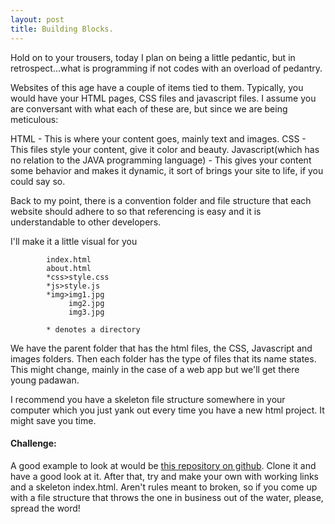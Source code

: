 ```yaml
---
layout: post
title: Building Blocks.
---
```


Hold on to your trousers, today I plan on being a little pedantic, but in retrospect...what is programming if not codes with an overload of pedantry.

Websites of this age have a couple of items tied to them. Typically, you would have your HTML pages, CSS files and javascript files. I assume you are conversant with what each of these are, but since we are being meticulous:

HTML - This is where your content goes, mainly text and images.
CSS - This files style your content, give it color and beauty.
Javascript(which has no relation to the JAVA programming language) - This gives your content some behavior and makes it dynamic, it sort of brings your site to life, if you could say so.

Back to my point, there is a convention folder and file structure that each website should adhere to so that referencing is easy and it is understandable to other developers.

I'll make it a little visual for you

```
        index.html
        about.html
        *css>style.css
        *js>style.js
        *img>img1.jpg
             img2.jpg
             img3.jpg
             
        * denotes a directory
```
We have the parent folder that has the html files, the CSS, Javascript and images folders. Then each folder has the type of files that its name states. This might change, mainly in the case of a web app but we'll get there young padawan.

I recommend you have a skeleton file structure somewhere in your computer which you just yank out every time you have a new html project. It might save you time. 

#### Challenge:
A good example to look at would be [this repository on github](https://github.com/tamzi/Yolby). Clone it and have a good look at it. 
After that, try and make your own with working links and a skeleton index.html. Aren't rules meant to broken, so if you come up with a file structure that throws the one in business out of the water, please, spread the word!